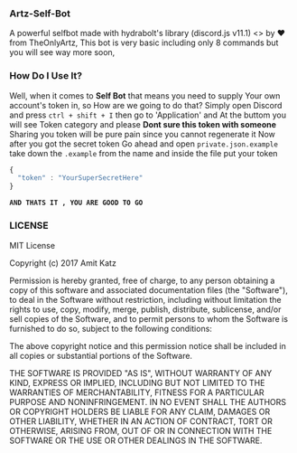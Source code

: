 ### Artz-Self-Bot
A powerful selfbot made with hydrabolt's library (discord.js v11.1)
<> by ♥ from TheOnlyArtz, This bot is very basic including only 8 commands
but you will see way more soon,

### How Do I Use It?
Well, when it comes to **Self Bot** that means you need to supply
Your own account's token in, so How are we going to do that?
Simply open Discord and press `ctrl + shift + I` then go to 'Application' and
At the buttom you will see Token category and please **Dont sure this token with someone**
Sharing you token will be pure pain since you cannot regenerate it
Now after you got the secret token Go ahead and open `private.json.example`
take down the `.example` from the name and inside the file put your token

```js
{
  "token" : "YourSuperSecretHere"
}
```

**`AND THATS IT , YOU ARE GOOD TO GO`**
### LICENSE
MIT License

Copyright (c) 2017 Amit Katz

Permission is hereby granted, free of charge, to any person obtaining a copy
of this software and associated documentation files (the "Software"), to deal
in the Software without restriction, including without limitation the rights
to use, copy, modify, merge, publish, distribute, sublicense, and/or sell
copies of the Software, and to permit persons to whom the Software is
furnished to do so, subject to the following conditions:

The above copyright notice and this permission notice shall be included in all
copies or substantial portions of the Software.

THE SOFTWARE IS PROVIDED "AS IS", WITHOUT WARRANTY OF ANY KIND, EXPRESS OR
IMPLIED, INCLUDING BUT NOT LIMITED TO THE WARRANTIES OF MERCHANTABILITY,
FITNESS FOR A PARTICULAR PURPOSE AND NONINFRINGEMENT. IN NO EVENT SHALL THE
AUTHORS OR COPYRIGHT HOLDERS BE LIABLE FOR ANY CLAIM, DAMAGES OR OTHER
LIABILITY, WHETHER IN AN ACTION OF CONTRACT, TORT OR OTHERWISE, ARISING FROM,
OUT OF OR IN CONNECTION WITH THE SOFTWARE OR THE USE OR OTHER DEALINGS IN THE
SOFTWARE.
